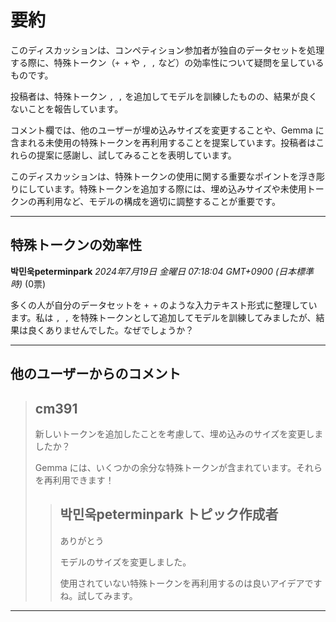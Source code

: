 # 要約 
このディスカッションは、コンペティション参加者が独自のデータセットを処理する際に、特殊トークン（`+ +` や ` , , ` など）の効率性について疑問を呈しているものです。

投稿者は、特殊トークン ` , , ` を追加してモデルを訓練したものの、結果が良くないことを報告しています。

コメント欄では、他のユーザーが埋め込みサイズを変更することや、Gemma に含まれる未使用の特殊トークンを再利用することを提案しています。投稿者はこれらの提案に感謝し、試してみることを表明しています。

このディスカッションは、特殊トークンの使用に関する重要なポイントを浮き彫りにしています。特殊トークンを追加する際には、埋め込みサイズや未使用トークンの再利用など、モデルの構成を適切に調整することが重要です。


---
## 特殊トークンの効率性

**박민욱peterminpark** *2024年7月19日 金曜日 07:18:04 GMT+0900 (日本標準時)* (0票)

多くの人が自分のデータセットを `+ +` のような入力テキスト形式に整理しています。私は ` , , ` を特殊トークンとして追加してモデルを訓練してみましたが、結果は良くありませんでした。なぜでしょうか？

---

## 他のユーザーからのコメント

> ## cm391
> 
> 新しいトークンを追加したことを考慮して、埋め込みのサイズを変更しましたか？
> 
> Gemma には、いくつかの余分な特殊トークンが含まれています。それらを再利用できます！
> 
> 
> 
> > ## 박민욱peterminpark トピック作成者
> > 
> > ありがとう
> > 
> > モデルのサイズを変更しました。
> > 
> > 使用されていない特殊トークンを再利用するのは良いアイデアですね。試してみます。
> > 
> > 
> > 
--- 

